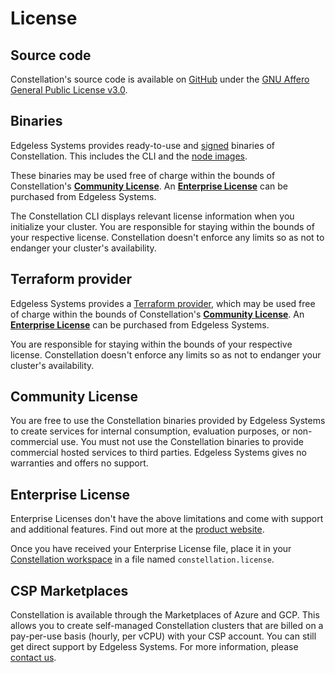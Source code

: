 # License

## Source code

Constellation's source code is available on [GitHub](https://github.com/edgelesssys/constellation) under the [GNU Affero General Public License v3.0](https://github.com/edgelesssys/constellation/blob/main/LICENSE).

## Binaries

Edgeless Systems provides ready-to-use and [signed](../architecture/attestation.md#chain-of-trust) binaries of Constellation. This includes the CLI and the [node images](../architecture/images.md).

These binaries may be used free of charge within the bounds of Constellation's [**Community License**](#community-license). An [**Enterprise License**](#enterprise-license) can be purchased from Edgeless Systems.

The Constellation CLI displays relevant license information when you initialize your cluster. You are responsible for staying within the bounds of your respective license. Constellation doesn't enforce any limits so as not to endanger your cluster's availability.

## Terraform provider

Edgeless Systems provides a [Terraform provider](https://github.com/edgelesssys/terraform-provider-constellation/releases), which may be used free of charge within the bounds of Constellation's [**Community License**](#community-license). An [**Enterprise License**](#enterprise-license) can be purchased from Edgeless Systems.

You are responsible for staying within the bounds of your respective license. Constellation doesn't enforce any limits so as not to endanger your cluster's availability.

## Community License

You are free to use the Constellation binaries provided by Edgeless Systems to create services for internal consumption, evaluation purposes, or non-commercial use. You must not use the Constellation binaries to provide commercial hosted services to third parties. Edgeless Systems gives no warranties and offers no support.

## Enterprise License

Enterprise Licenses don't have the above limitations and come with support and additional features. Find out more at the [product website](https://www.edgeless.systems/products/constellation/).

Once you have received your Enterprise License file, place it in your [Constellation workspace](../architecture/orchestration.md#workspaces) in a file named `constellation.license`.

## CSP Marketplaces

Constellation is available through the Marketplaces of Azure and GCP. This allows you to create self-managed Constellation clusters that are billed on a pay-per-use basis (hourly, per vCPU) with your CSP account. You can still get direct support by Edgeless Systems. For more information, please [contact us](https://www.edgeless.systems/enterprise-support/).
